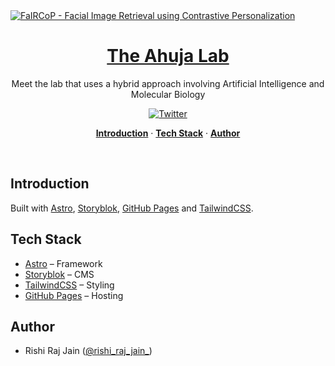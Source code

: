 <a href="https://ahuja-lab.in">
  <img alt="FaIRCoP - Facial Image Retrieval using Contrastive Personalization" src="https://a.storyblok.com/f/191355/1200x627/7bfbdbfa1d/social-media-card.png">
  <h1 align="center">The Ahuja Lab</h1>
</a>

<p align="center">
  Meet the lab that uses a hybrid approach involving Artificial Intelligence and Molecular Biology
</p>

<p align="center">
  <a href="https://twitter.com/rishi_raj_jain_">
    <img src="https://img.shields.io/twitter/follow/rishi_raj_jain_?style=flat&label=%40rishi_raj_jain_&logo=twitter&color=0bf&logoColor=fff" alt="Twitter" />
  </a>
</p>

<p align="center">
  <a href="#introduction"><strong>Introduction</strong></a> ·
  <a href="#tech-stack"><strong>Tech Stack</strong></a> ·
  <a href="#author"><strong>Author</strong></a>
</p>
<br/>

## Introduction

Built with [Astro](https://astro.build), [Storyblok](https://storyblok.com), [GitHub Pages](https://pages.github.com) and [TailwindCSS](https://tailwindcss.com).

## Tech Stack

- [Astro](https://astro.build) – Framework
- [Storyblok](https://storyblok.com) – CMS
- [TailwindCSS](https://tailwindcss.com) – Styling
- [GitHub Pages](https://pages.github.com) – Hosting

## Author

- Rishi Raj Jain ([@rishi_raj_jain_](https://twitter.com/rishi_raj_jain_))
